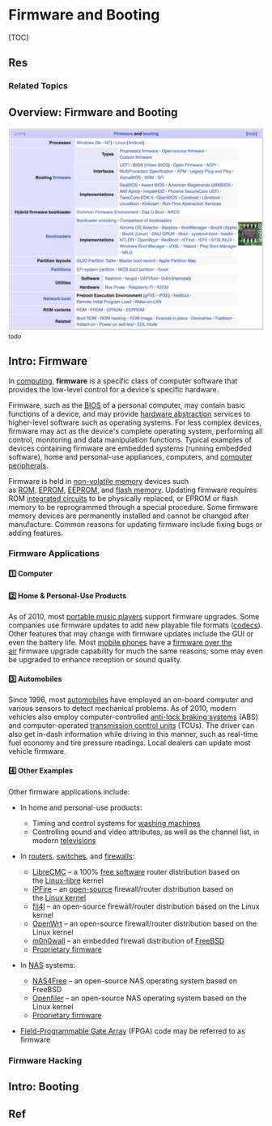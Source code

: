 # Firmware and Booting

[TOC]



## Res
### Related Topics



## Overview: Firmware and Booting
![](../../../../Assets/Pics/Screenshot%202024-03-28%20at%2011.57.52%20PM.png)
<small>todo</small>



## Intro: Firmware
In [computing](https://en.wikipedia.org/wiki/Computing "Computing"), **firmware** is a specific class of computer software that provides the low-level control for a device's specific hardware. 

Firmware, such as the [BIOS](https://en.wikipedia.org/wiki/BIOS "BIOS") of a personal computer, may contain basic functions of a device, and may provide [hardware abstraction](https://en.wikipedia.org/wiki/Hardware_abstraction "Hardware abstraction") services to higher-level software such as operating systems. For less complex devices, firmware may act as the device's complete operating system, performing all control, monitoring and data manipulation functions. Typical examples of devices containing firmware are embedded systems (running embedded software), home and personal-use appliances, computers, and [computer peripherals](https://en.wikipedia.org/wiki/Computer_peripheral "Computer peripheral").

Firmware is held in [non-volatile memory](https://en.wikipedia.org/wiki/Non-volatile_memory "Non-volatile memory") devices such as [ROM](https://en.wikipedia.org/wiki/Read-only_memory "Read-only memory"), [EPROM](https://en.wikipedia.org/wiki/EPROM "EPROM"), [EEPROM](https://en.wikipedia.org/wiki/EEPROM "EEPROM"), and [flash memory](https://en.wikipedia.org/wiki/Flash_memory "Flash memory"). Updating firmware requires ROM [integrated circuits](https://en.wikipedia.org/wiki/Integrated_circuit "Integrated circuit") to be physically replaced, or EPROM or flash memory to be reprogrammed through a special procedure. Some firmware memory devices are permanently installed and cannot be changed after manufacture. Common reasons for updating firmware include fixing bugs or adding features.


### Firmware Applications
#### 1️⃣ Computer
#### 2️⃣ Home & Personal-Use Products
As of 2010, most [portable music players](https://en.wikipedia.org/wiki/Portable_music_player "Portable music player") support firmware upgrades. Some companies use firmware updates to add new playable file formats ([codecs](https://en.wikipedia.org/wiki/Codecs "Codecs")). Other features that may change with firmware updates include the GUI or even the battery life. Most [mobile phones](https://en.wikipedia.org/wiki/Mobile_phone "Mobile phone") have a [firmware over the air](https://en.wikipedia.org/wiki/Firmware_over_the_air "Firmware over the air") firmware upgrade capability for much the same reasons; some may even be upgraded to enhance reception or sound quality.
#### 3️⃣ Automobiles
Since 1996, most [automobiles](https://en.wikipedia.org/wiki/Automobile "Automobile") have employed an on-board computer and various sensors to detect mechanical problems. As of 2010, modern vehicles also employ computer-controlled [anti-lock braking systems](https://en.wikipedia.org/wiki/Anti-lock_braking_system "Anti-lock braking system") (ABS) and computer-operated [transmission control units](https://en.wikipedia.org/wiki/Transmission_control_unit "Transmission control unit") (TCUs). The driver can also get in-dash information while driving in this manner, such as real-time fuel economy and tire pressure readings. Local dealers can update most vehicle firmware.
#### 4️⃣ Other Examples
Other firmware applications include:
- In home and personal-use products:
    - Timing and control systems for [washing machines](https://en.wikipedia.org/wiki/Washing_machine "Washing machine")
    - Controlling sound and video attributes, as well as the channel list, in modern [televisions](https://en.wikipedia.org/wiki/Television "Television")

- In [routers](https://en.wikipedia.org/wiki/Network_router "Network router"), [switches](https://en.wikipedia.org/wiki/Network_switch "Network switch"), and [firewalls](https://en.wikipedia.org/wiki/Firewall_(computing) "Firewall (computing)"):
    - [LibreCMC](https://en.wikipedia.org/wiki/LibreCMC "LibreCMC") – a 100% [free software](https://en.wikipedia.org/wiki/Free_software "Free software") router distribution based on the [Linux-libre](https://en.wikipedia.org/wiki/Linux-libre "Linux-libre") kernel
    - [IPFire](https://en.wikipedia.org/wiki/IPFire "IPFire") – an [open-source](https://en.wikipedia.org/wiki/Open-source_software "Open-source software") firewall/router distribution based on the [Linux kernel](https://en.wikipedia.org/wiki/Linux_kernel "Linux kernel")
    - [fli4l](https://en.wikipedia.org/wiki/Fli4l "Fli4l") – an open-source firewall/router distribution based on the Linux kernel
    - [OpenWrt](https://en.wikipedia.org/wiki/OpenWrt "OpenWrt") – an open-source firewall/router distribution based on the Linux kernel
    - [m0n0wall](https://en.wikipedia.org/wiki/M0n0wall "M0n0wall") – an embedded firewall distribution of [FreeBSD](https://en.wikipedia.org/wiki/FreeBSD "FreeBSD")
    - [Proprietary firmware](https://en.wikipedia.org/wiki/Proprietary_firmware "Proprietary firmware")

- In [NAS](https://en.wikipedia.org/wiki/Network-attached_storage "Network-attached storage") systems:
    - [NAS4Free](https://en.wikipedia.org/wiki/NAS4Free "NAS4Free") – an open-source NAS operating system based on FreeBSD
    - [Openfiler](https://en.wikipedia.org/wiki/Openfiler "Openfiler") – an open-source NAS operating system based on the Linux kernel
    - [Proprietary firmware](https://en.wikipedia.org/wiki/Proprietary_firmware "Proprietary firmware")

- [Field-Programmable Gate Array](https://en.wikipedia.org/wiki/Field-Programmable_Gate_Array "Field-Programmable Gate Array") (FPGA) code may be referred to as firmware


### Firmware Hacking



## Intro: Booting



## Ref
[Firmware | Wikipedia]: https://en.wikipedia.org/wiki/Firmware
[👍 About Firmware | Beyond Linux® From Scratch (System V Edition) - Version 12.0 - Chapter 3. After LFS Configuration Issues]: https://www.linuxfromscratch.org/blfs/view/12.0/postlfs/firmware.html
